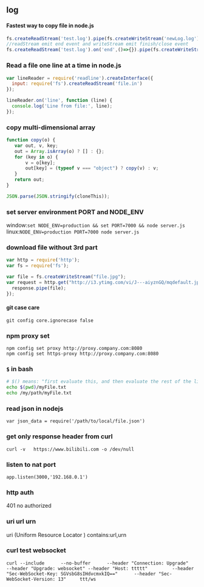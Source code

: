 ## log

#### Fastest way to copy file in node.js
```js
fs.createReadStream('test.log').pipe(fs.createWriteStream('newLog.log'))
//readStream emit end event and writeStream emit finish/close event
fs.createReadStream('test.log').on('end',()=>{}).pipe(fs.createWriteStream('newLog.log').on('finish',()=>{}))
```


### Read a file one line at a time in node.js
```js
var lineReader = require('readline').createInterface({
  input: require('fs').createReadStream('file.in')
});

lineReader.on('line', function (line) {
  console.log('Line from file:', line);
});
```




### copy multi-dimensional array
```js
function copy(o) {
   var out, v, key;
   out = Array.isArray(o) ? [] : {};
   for (key in o) {
       v = o[key];
       out[key] = (typeof v === "object") ? copy(v) : v;
   }
   return out;
}

JSON.parse(JSON.stringify(cloneThis));

```

### set server environment PORT and NODE_ENV

window:`set NODE_ENV=production && set PORT=7000 && node server.js`  
linux:`NODE_ENV=production PORT=7000 node server.js`


### download file without 3rd part
```js
var http = require('http');
var fs = require('fs');

var file = fs.createWriteStream("file.jpg");
var request = http.get("http://i3.ytimg.com/vi/J---aiyznGQ/mqdefault.jpg", function(response) {
  response.pipe(file);
});
```

#### git case care
`git config core.ignorecase false`
### npm proxy set
`npm config set proxy http://proxy.company.com:8080`  
`npm config set https-proxy http://proxy.company.com:8080`  


### `$` in bash
```bash
# $() means: "first evaluate this, and then evaluate the rest of the line".
echo $(pwd)/myFile.txt
echo /my/path/myFile.txt
```


### read json in nodejs  
`var json_data = require('/path/to/local/file.json')`

### get only response header from curl
`curl -v   https://www.bilibili.com -o /dev/null`


### listen to nat port  
`app.listen(3000,'192.168.0.1')`  

### http auth  
401 no authorized  

### uri url urn  
uri (Uniform Resource Locator ) contains:url,urn


### curl test websocket  
`curl --include      --no-buffer      --header "Connection: Upgrade"      --header "Upgrade: websocket"
--header "Host: ttttt"         --header "Sec-WebSocket-Key: SGVsbG8sIHdvcmxkIQ=="      --header "Sec-WebSocket-Version: 13"     ttt/ws`